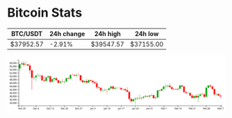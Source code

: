 # Bitcoin Stats

BTC/USDT|24h change|24h high|24h low|
|---|---|---|---|
|$37952.57|-2.91%|$39547.57|$37155.00|

<img src="./chart.svg">

